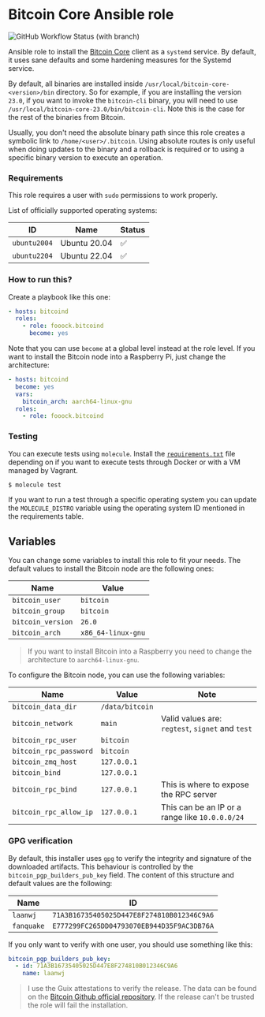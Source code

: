 # Bitcoin Core Ansible role

![GitHub Workflow Status (with branch)](https://img.shields.io/github/actions/workflow/status/fooock/bitcoind-ansible/ansible.yml?branch=main&label=Ansible%20Tests&logo=github&style=for-the-badge)

Ansible role to install the [Bitcoin Core](https://bitcoincore.org/en/about/) client as a `systemd` service. By default,
it uses sane defaults and some hardening measures for the Systemd service.

By default, all binaries are installed inside `/usr/local/bitcoin-core-<version>/bin` directory. So for example, if you
are installing the version `23.0`, if you want to invoke the `bitcoin-cli` binary, you will need to
use `/usr/local/bitcoin-core-23.0/bin/bitcoin-cli`. Note this is the case for the rest of the binaries from Bitcoin.

Usually, you don't need the absolute binary path since this role creates a symbolic link
to `/home/<user>/.bitcoin`. Using absolute routes is only useful when doing updates to the binary and a rollback is
required
or to using a specific binary version to execute an operation.

### Requirements

This role requires a user with `sudo` permissions to work properly.

List of officially supported operating systems:

| ID           | Name         | Status             |
|--------------|--------------|--------------------|
| `ubuntu2004` | Ubuntu 20.04 | :white_check_mark: |
| `ubuntu2204` | Ubuntu 22.04 | :white_check_mark: |

### How to run this?

Create a playbook like this one:

```yaml
- hosts: bitcoind
  roles:
    - role: fooock.bitcoind
      become: yes
```

Note that you can use `become` at a global level instead at the role level.
If you want to install the Bitcoin node into a Raspberry Pi, just change the architecture:

```yaml
- hosts: bitcoind
  become: yes
  vars:
    bitcoin_arch: aarch64-linux-gnu
  roles:
    - role: fooock.bitcoind
```

### Testing

You can execute tests using `molecule`. Install the [`requirements.txt`](molecule) file depending on if you want
to execute tests through Docker or with a VM managed by Vagrant.

```bash
$ molecule test
```

If you want to run a test through a specific operating system you can update the `MOLECULE_DISTRO` variable using
the operating system ID mentioned in the requirements table.

## Variables

You can change some variables to install this role to fit your needs. The default values to install the
Bitcoin node are the following ones:

| Name              	 | Value              	 |
|---------------------|----------------------|
| `bitcoin_user`    	 | `bitcoin`          	 |
| `bitcoin_group`   	 | `bitcoin`          	 |
| `bitcoin_version` 	 | `26.0`             	 |
| `bitcoin_arch`    	 | `x86_64-linux-gnu` 	 |

> If you want to install Bitcoin into a Raspberry you need to change the architecture to `aarch64-linux-gnu`.

To configure the Bitcoin node, you can use the following variables:

| Name                   	     | Value           	 | Note                                             	 |
|------------------------------|-------------------|----------------------------------------------------|
| `bitcoin_data_dir`     	     | `/data/bitcoin` 	 | 	                                                  |
| `bitcoin_network`      	     | `main`          	 | Valid values are: `regtest`, `signet` and `test` 	 |
| `bitcoin_rpc_user`     	     | `bitcoin`       	 | 	                                                  |
| `bitcoin_rpc_password` 	     | `bitcoin`       	 | 	                                                  |
| `bitcoin_zmq_host`     	     | `127.0.0.1`     	 | 	                                                  |
| `bitcoin_bind`     	         | `127.0.0.1`     	 | 	                                                  |
| `bitcoin_rpc_bind`     	     | `127.0.0.1`     	 | This is where to expose the RPC server	            |
| `bitcoin_rpc_allow_ip`     	 | `127.0.0.1`     	 | This can be an IP or a range like `10.0.0.0/24`	   |

### GPG verification

By default, this installer uses `gpg` to verify the integrity and signature of the downloaded artifacts. This
behaviour is controlled by the `bitcoin_pgp_builders_pub_key` field. The content of this structure and default values
are the following:

| Name       	 | ID                                         	 |
|--------------|----------------------------------------------|
| `laanwj` 	   | `71A3B16735405025D447E8F274810B012346C9A6` 	 |
| `fanquake` 	 | `E777299FC265DD04793070EB944D35F9AC3DB76A` 	 |

If you only want to verify with one user, you should use something like this:

```yaml
bitcoin_pgp_builders_pub_key:
  - id: 71A3B16735405025D447E8F274810B012346C9A6
    name: laanwj
```

> I use the Guix attestations to verify the release. The data can be found on
> the [Bitcoin Github official repository](https://github.com/bitcoin-core/guix.sigs).
> If the release can't be trusted the role will fail the installation.
